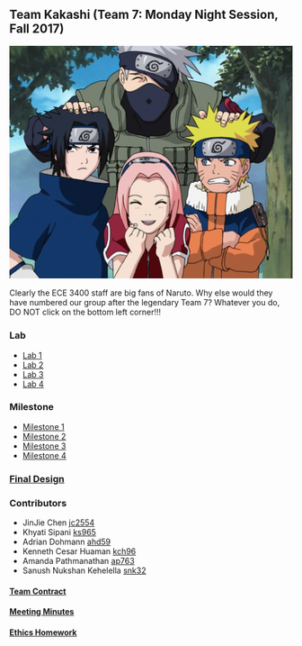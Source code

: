 ## Team Kakashi (Team 7: Monday Night Session, Fall 2017) 

![The team in action.](./docs/image/TEAM_KAKASHI.png)

Clearly the ECE 3400 staff are big fans of Naruto. Why else would they have numbered our group after the legendary Team 7? Whatever you do, DO NOT click on the bottom left corner!!!

### Lab
 - [Lab 1](./docs/lab1)
 - [Lab 2](./docs/lab2)
 - [Lab 3](./docs/lab3)
 - [Lab 4](./docs/lab4)

### Milestone
 - [Milestone 1](./docs/milestone1)
 - [Milestone 2](./docs/milestone2)
 - [Milestone 3](./docs/milestone3)
 - [Milestone 4](./docs/milestone4) 

### [Final Design](./docs/final_design)  

### Contributors
 - JinJie Chen              [jc2554](mailto:jc2554@cornell.edu)
 - Khyati Sipani            [ks965](mailto:ks965@cornell.edu)
 - Adrian Dohmann           [ahd59](mailto:ahd59@cornell.edu)
 - Kenneth Cesar Huaman     [kch96](mailto:kch96@cornell.edu)
 - Amanda Pathmanathan      [ap763](mailto:ap763@cornell.edu)
 - Sanush Nukshan Kehelella [snk32](mailto:snk32@cornell.edu)  


#### [Team Contract](./docs/team_contract)
#### [Meeting Minutes](./docs/meeting_minutes)
#### [Ethics Homework](./docs/ethics_hw)
